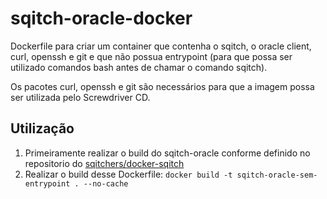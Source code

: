 # sqitch-oracle-docker

Dockerfile para criar um container que contenha o sqitch, o oracle client, curl, openssh e git e que não possua entrypoint (para que possa ser utilizado comandos bash antes de chamar o comando sqitch).

Os pacotes curl, openssh e git são necessários para que a imagem possa ser utilizada pelo Screwdriver CD.

## Utilização

1. Primeiramente realizar o build do sqitch-oracle conforme definido no repositorio do [sqitchers/docker-sqitch](https://github.com/sqitchers/docker-sqitch)
2. Realizar o build desse Dockerfile:
```docker build -t sqitch-oracle-sem-entrypoint . --no-cache```
